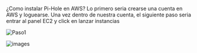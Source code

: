 ¿Como instalar Pi-Hole en AWS?
Lo primero seria crearse una cuenta en AWS y loguearse. Una vez dentro de nuestra cuenta, el siguiente paso seria entrar al panel EC2 y click en lanzar instancias

![Paso1](https://github.com/amRamLeo/Pi-Hole-AWS/assets/87347460/c3cb8ec1-c1d0-43a1-8ac2-b47f486e8eb1)


![images](https://github.com/amRamLeo/Pi-Hole-AWS/assets/87347460/01fa6087-32e1-4586-9869-47ea152cb5c6)
